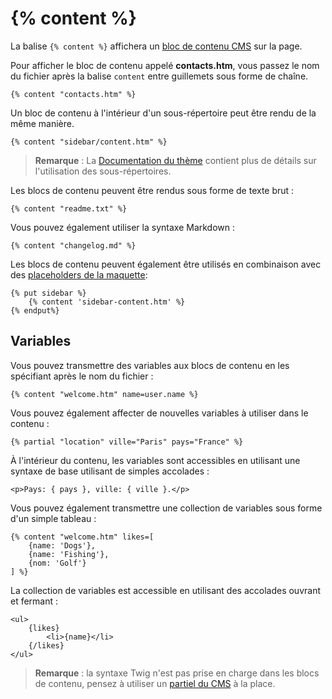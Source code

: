 # {% content %}

La balise `{% content %}` affichera un [bloc de contenu CMS](../cms/content) sur la page.

Pour afficher le bloc de contenu appelé **contacts.htm**, vous passez le nom du fichier après la balise `content` entre guillemets sous forme de chaîne.

    {% content "contacts.htm" %}

Un bloc de contenu à l'intérieur d'un sous-répertoire peut être rendu de la même manière.

    {% content "sidebar/content.htm" %}

> **Remarque** : La [Documentation du thème](../cms/themes#subdirectories) contient plus de détails sur l'utilisation des sous-répertoires.

Les blocs de contenu peuvent être rendus sous forme de texte brut :

    {% content "readme.txt" %}

Vous pouvez également utiliser la syntaxe Markdown :

    {% content "changelog.md" %}

Les blocs de contenu peuvent également être utilisés en combinaison avec des [placeholders de la maquette](../cms/layouts#placeholders):

    {% put sidebar %}
        {% content 'sidebar-content.htm' %}
    {% endput%}

<a name="variables"></a>
## Variables

Vous pouvez transmettre des variables aux blocs de contenu en les spécifiant après le nom du fichier :

    {% content "welcome.htm" name=user.name %}

Vous pouvez également affecter de nouvelles variables à utiliser dans le contenu :

    {% partial "location" ville="Paris" pays="France" %}

À l'intérieur du contenu, les variables sont accessibles en utilisant une syntaxe de base utilisant de simples accolades :

    <p>Pays: { pays }, ville: { ville }.</p>

Vous pouvez également transmettre une collection de variables sous forme d'un simple tableau :

    {% content "welcome.htm" likes=[
        {name: 'Dogs'},
        {name: 'Fishing'},
        {nom: 'Golf'}
    ] %}

La collection de variables est accessible en utilisant des accolades ouvrant et fermant :

    <ul>
        {likes}
            <li>{name}</li>
        {/likes}
    </ul>

> **Remarque** : la syntaxe Twig n'est pas prise en charge dans les blocs de contenu, pensez à utiliser un [partiel du CMS](../cms/partials) à la place.
